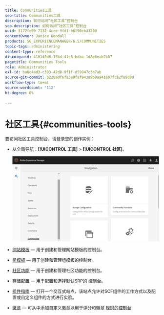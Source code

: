 ```yaml
---
title: Communities工具
seo-title: Communities工具
description: 如何访问“社区工具”控制台
seo-description: 如何访问“社区工具”控制台
uuid: 3172fe00-7132-4cee-9fd1-b6f96eb43200
contentOwner: Janice Kendall
products: SG_EXPERIENCEMANAGER/6.5/COMMUNITIES
topic-tags: administering
content-type: reference
discoiquuid: 410149d6-15bd-41e5-bdba-1d8e6eab7b87
pagetitle: Communities Tools
role: Administrator
exl-id: ba6c4ad3-c393-42d8-9f1f-d59947c3e7ab
source-git-commit: b220adf6fa3e9faf94389b9a9416b7fca2f89d9d
workflow-type: tm+mt
source-wordcount: '112'
ht-degree: 0%

---
```


# 社区工具{#communities-tools}

要访问社区工具控制台，请登录您的创作实例：

* 从全局导航：**[!UICONTROL 工具]** > **[!UICONTROL 社区]**。

   ![社区](assets/communities-home.png)

* [网站模板](sites.md)  — 用于创建和管理网站模板的控制台。

* [组模板](tools-groups.md)  — 用于创建和管理组模板的控制台。

* [社区功能](functions.md)  — 用于创建和管理社区功能的控制台。

* [存储配置](srp-config.md)  — 用于配置和选择默认SRP的 [控制台](working-with-srp.md)。

* [组件指南](components-guide.md)  — 打开一个交互式站点，该站点允许对SCF组件的工作方式以及配置或自定义组件的方式进行实验。

* [徽章](badges.md)  — 可从中添加自定义徽章以用于评分和徽章 [规则的控制台](implementing-scoring.md)
